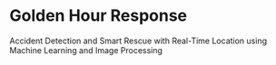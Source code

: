 # Golden Hour Response
Accident Detection and Smart Rescue with Real-Time Location using Machine Learning and Image Processing
